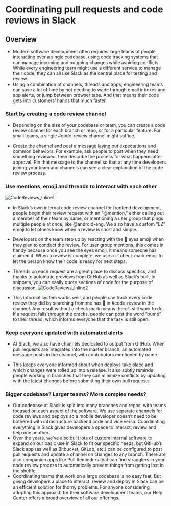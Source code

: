 # Coordinating pull requests and code reviews in Slack

## Overview
* Modern software development often requires large teams of people interacting over a single codebase, using code tracking systems that can manage incoming and outgoing changes while avoiding conflicts. While every engineering team might use a different service to manage their code, they can all use Slack as the central place for testing and review.
* Using a combination of channels, threads and apps, engineering teams can save a lot of time by not needing to wade through email inboxes and app alerts, or jump between browser tabs. And that means their code gets into customers’ hands that much faster.

### Start by creating a code review channel
* Depending on the size of your codebase or team, you can create a code review channel for each branch or repo, or for a particular feature. For small teams, a single #code-review channel might suffice.

* Create the channel and post a message laying out expectations and common behaviors. For example, ask people to post when they need something reviewed, then describe the process for what happens after approval. Pin that message to the channel so that at any time developers joining your team and channels can see a clear explanation of the code review process.

### Use mentions, emoji and threads to interact with each other
![CodeReviews_Inline1](https://slackhq.com/wp-content/uploads/2020/06/2020-06_Haughey_CodeReviews_Inline1.png)
* In Slack’s own internal code review channel for frontend development, people begin their review request with an “@mention,” either calling out a member of their team by name, or mentioning a user group that pings multiple people at once, like @android-eng. We also have a custom “EZ” emoji to let others know when a review is short and simple.

* Developers on the team step up by reacting with the 👀 eyes emoji when they plan to conduct the review. For user group mentions, this comes in handy because once you see the eyes emoji, it means someone has claimed it. When a review is complete, we use a ✅ check mark emoji to let the person know their code is ready for next steps.

* Threads on each request are a great place to discuss specifics, and thanks to automatic previews from GitHub as well as Slack’s built-in snippets, you can easily quote sections of code for the purpose of discussion.
![CodeReviews_Inline2](https://slackhq.com/wp-content/uploads/2020/06/2020-06_Haughey_CodeReviews_Inline2.png)

* This informal system works well, and people can track every code review they did by searching from:me has::eyes: in:#code-review in the channel. Any result without a check mark means there’s still work to do. If a request falls through the cracks, people can post the word “bump” to their thread, which informs everyone that the task is still open.

### Keep everyone updated with automated alerts
* At Slack, we also have channels dedicated to output from GitHub. When pull requests are integrated into the master branch, an automated message posts in the channel, with contributors mentioned by name.

* This keeps everyone informed about when deploys take place and which changes were rolled up into a release. It also subtly reminds people working in branches that they can minimize conflicts by updating with the latest changes before submitting their own pull requests.

### Bigger codebase? Larger teams? More complex needs?
* Our codebase at Slack is split into many branches and repos, with teams focused on each aspect of the software. We use separate channels for code reviews and deploys so a mobile developer doesn’t need to be bothered with infrastructure backend code and vice versa. Coordinating everything in Slack gives developers a space to interact, review and help one another.
* Over the years, we’ve also built lots of custom internal software to expand on our basic use in Slack to fit our specific needs, but GitHub’s Slack app (as well as Bitbucket, GitLab, etc.) can be configured to post pull requests and update a channel on changes to any branch. There are also companion apps like Pull Reminders that can find stragglers in your code review process to automatically prevent things from getting lost in the shuffle.
* Coordinating teams that work on a large codebase is no easy feat. But giving developers a place to interact, review and deploy in Slack can be an efficient solution for thorny problems. For anyone considering adopting this approach for their software development teams, our Help Center offers a broad overview of all our offerings. 

